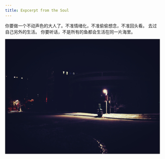 ```yaml
---
title: Expcerpt from the Soul
---
```

<p>你要做一个不动声色的大人了。</dr>不准情绪化，不准偷偷想念，不准回头看。
</dr>去过自己另外的生活。
</dr>你要听话，不是所有的鱼都会生活在同一片海里。
</p>
<p><img src="/image/15112701.jpg" /></p>